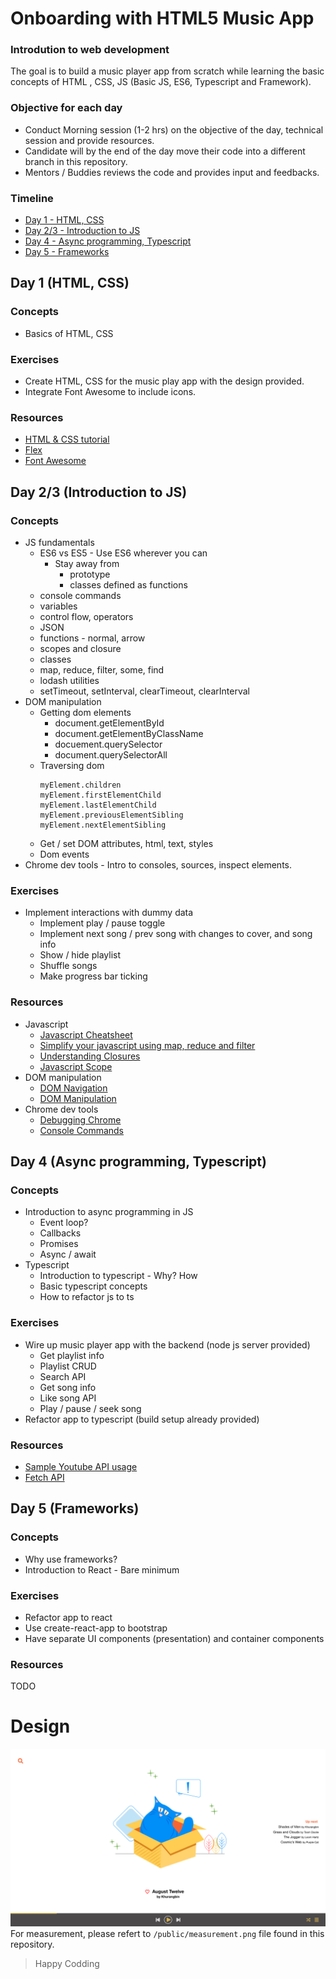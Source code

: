 # Onboarding with HTML5 Music App
### Introdution to web development
The goal is to build a music player app from scratch while learning the basic concepts of HTML , CSS, JS (Basic JS, ES6, Typescript and Framework).
### Objective for each day
- Conduct Morning session (1-2 hrs) on the objective of the day, technical session and provide resources.
- Candidate will by the end of the day move their code into a different branch in this repository.
- Mentors / Buddies reviews the code and provides input and feedbacks.
### Timeline
- [Day 1 - HTML, CSS](#day-1-html-css)
- [Day 2/3 - Introduction to JS](#day-23-introduction-to-JS)
- [Day 4 - Async programming, Typescript](#day-4-async-programming-typescript)
- [Day 5 - Frameworks](#day-5-frameworks)

## Day 1 (HTML, CSS)
### Concepts
- Basics of HTML, CSS
### Exercises
- Create HTML, CSS for the music play app with the design provided.
- Integrate Font Awesome to include icons.
### Resources
- [HTML & CSS tutorial](https://learn.shayhowe.com/html-css/getting-to-know-html/)
- [Flex](https://www.youtube.com/watch?v=k32voqQhODc)
- [Font Awesome](https://github.com/FortAwesome/Font-Awesome)

## Day 2/3 (Introduction to JS)
### Concepts
- JS fundamentals
  - ES6 vs ES5 - Use ES6 wherever you can
    - Stay away from
        - prototype
        - classes defined as functions
  - console commands
  - variables
  - control flow, operators
  - JSON
  - functions - normal, arrow
  - scopes and closure
  - classes
  - map, reduce, filter, some, find
  - lodash utilities
  - setTimeout, setInterval, clearTimeout, clearInterval
- DOM manipulation
  - Getting dom elements
    - document.getElementById
    - document.getElementByClassName
    - docuement.querySelector
    - document.querySelectorAll
  - Traversing dom
    ```
    myElement.children
    myElement.firstElementChild
    myElement.lastElementChild
    myElement.previousElementSibling
    myElement.nextElementSibling
    ```
  - Get / set DOM attributes, html, text, styles
  - Dom events
- Chrome dev tools - Intro to consoles, sources, inspect elements.
### Exercises
- Implement interactions with dummy data
  - Implement play / pause toggle
  - Implement next song / prev song with changes to cover, and song info
  - Show / hide playlist
  - Shuffle songs
  - Make progress bar ticking
### Resources
- Javascript
  - [Javascript Cheatsheet](https://www.notion.so/Javascript-Cheatsheet-82c719fa8ea446d89a811997e54668dd)
  - [Simplify your javascript using map, reduce and filter](https://medium.com/poka-techblog/simplify-your-javascript-use-map-reduce-and-filter-bd02c593cc2d)
  - [Understanding Closures](https://medium.com/madhash/understanding-closures-in-javascript-in-3-minutes-557ebb8a215b)
  - [Javascript Scope](https://dmitripavlutin.com/javascript-scope/)
- DOM manipulation
  - [DOM Navigation](https://javascript.info/dom-navigation)
  - [DOM Manipulation](https://www.theodinproject.com/courses/web-development-101/lessons/dom-manipulation)
- Chrome dev tools
  - [Debugging Chrome](https://javascript.info/debugging-chrome)
  - [Console Commands](https://css-tricks.com/a-guide-to-console-commands/)

## Day 4 (Async programming, Typescript)
### Concepts
- Introduction to async programming in JS
  - Event loop?
  - Callbacks
  - Promises
  - Async / await
- Typescript
  - Introduction to typescript - Why? How
  - Basic typescript concepts
  - How to refactor js to ts
### Exercises
- Wire up music player app with the backend (node js server provided)
  - Get playlist info
  - Playlist CRUD
  - Search API
  - Get song info
  - Like song API
  - Play / pause / seek song
- Refactor app to typescript (build setup already provided)
### Resources
- [Sample Youtube API usage](http://jsfiddle.net/e31kwvph/3/)
- [Fetch API](https://developer.mozilla.org/en-US/docs/Web/API/Fetch_API)

## Day 5 (Frameworks)
### Concepts
- Why use frameworks?
- Introduction to React - Bare minimum
### Exercises
- Refactor app to react
- Use create-react-app to bootstrap
- Have separate UI components (presentation) and container components
### Resources
TODO

# Design
![Design](/public/mock.png?raw=true "Music app for onboarding")
For measurement, please refert to `/public/measurement.png` file found in this repository.

> Happy Codding
